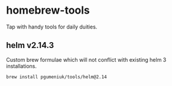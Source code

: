 # homebrew-tools
Tap with handy tools for daily duities.

## helm v2.14.3
Custom brew formulae which will not conflict with existing helm 3 installations.
```bash
brew install pgumeniuk/tools/helm@2.14
```
